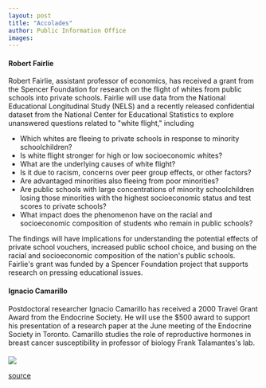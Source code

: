 ```yaml
---
layout: post
title: "Accolades"
author: Public Information Office
images:
---
```


#### Robert Fairlie

Robert Fairlie, assistant professor of economics, has received a grant from the Spencer Foundation for research on the flight of whites from public schools into private schools. Fairlie will use data from the National Educational Longitudinal Study (NELS) and a recently released confidential dataset from the National Center for Educational Statistics to explore unanswered questions related to "white flight," including

* Which whites are fleeing to private schools in response to minority schoolchildren?
* Is white flight stronger for high or low socioeconomic whites?
* What are the underlying causes of white flight?
* Is it due to racism, concerns over peer group effects, or other factors?
* Are advantaged minorities also fleeing from poor minorities?
* Are public schools with large concentrations of minority schoolchildren losing those minorities with the highest socioeconomic status and test scores to private schools?
* What impact does the phenomenon have on the racial and socioeconomic composition of students who remain in public schools?

The findings will have implications for understanding the potential effects of private school vouchers, increased public school choice, and busing on the racial and socioeconomic composition of the nation's public schools. Fairlie's grant was funded by a Spencer Foundation project that supports research on pressing educational issues.

#### Ignacio Camarillo

Postdoctoral researcher Ignacio Camarillo has received a 2000 Travel Grant Award from the Endocrine Society. He will use the $500 award to support his presentation of a research paper at the June meeting of the Endocrine Society in Toronto. Camarillo studies the role of reproductive hormones in breast cancer susceptibility in professor of biology Frank Talamantes's lab.

####

  
![ ][1]

[1]: ../../images/trans.gif

[source](http://www1.ucsc.edu/currents/99-00/04-17/accolades.html "Permalink to accolades")
